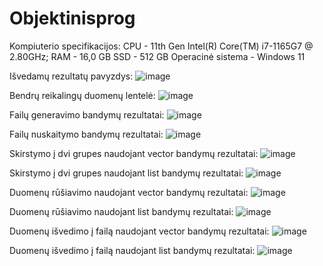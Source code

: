 # Objektinisprog

Kompiuterio specifikacijos:
CPU - 11th Gen Intel(R) Core(TM) i7-1165G7 @ 2.80GHz;
RAM - 16,0 GB
SSD - 512 GB
Operacinė sistema - Windows 11 

Išvedamų rezultatų pavyzdys:
![image](https://github.com/user-attachments/assets/b0a85a73-9c78-4768-aea7-73be7d55b2f0)

Bendrų reikalingų duomenų lentelė:
![image](https://github.com/user-attachments/assets/ca4c48bf-13ea-41c5-8d00-391229fca1b9)

Failų generavimo bandymų rezultatai: 
![image](https://github.com/user-attachments/assets/713a33b7-0ccf-48fa-9693-a4c1658ed3f5)

Failų nuskaitymo bandymų rezultatai:
![image](https://github.com/user-attachments/assets/af61c8c8-75ff-44aa-b617-d130983dd11b)

Skirstymo į dvi grupes naudojant vector bandymų rezultatai:
![image](https://github.com/user-attachments/assets/d4fe6d49-8327-47e8-8aa6-144f04506968)

Skirstymo į dvi grupes naudojant list bandymų rezultatai:
![image](https://github.com/user-attachments/assets/81345649-67e3-44d0-8d15-3a4c25582d7d)

Duomenų rūšiavimo naudojant vector bandymų rezultatai:
![image](https://github.com/user-attachments/assets/bd59c920-64b7-4b3b-9f96-a8240bd95769)

Duomenų rūšiavimo naudojant list bandymų rezultatai:
![image](https://github.com/user-attachments/assets/d1804222-0ecd-4643-81f9-70d6d5edf6d9)

Duomenų išvedimo į failą naudojant vector bandymų rezultatai:
![image](https://github.com/user-attachments/assets/b7c6533e-4262-41f8-8d9f-2b6770bad2ff)

Duomenų išvedimo į failą naudojant list bandymų rezultatai:
![image](https://github.com/user-attachments/assets/fac33471-c76a-4fd3-a4c2-59045494f6e4)
